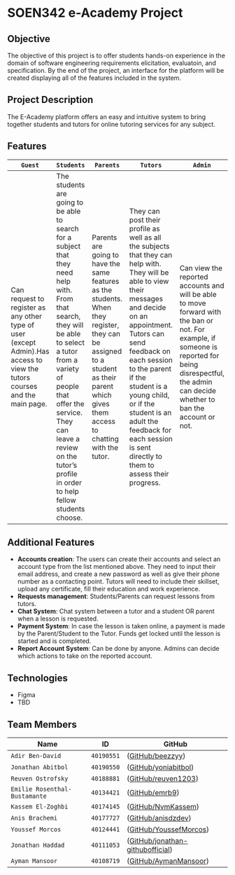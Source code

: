 # SOEN342 e-Academy Project

## Objective
The objective of this project is to offer students hands-on experience in the domain of software engineering requirements elicitation, evaluatoin, and specification. By the end of the project, an interface for the platform will be created displaying all of the features included in the system.

## Project Description
The E-Academy platform offers an easy and intuitive system to bring together students and tutors for online tutoring services for any subject.

## Features
|`Guest`|`Students`|`Parents`|`Tutors`|`Admin`|
|-----------|-----------|-----------|-----------|-----------|
|Can request to register as any other type of user (except Admin).Has access to view the tutors courses and the main page.|The students are going to be able to search for a subject that they need help with. From that search, they will be able to select a tutor from a variety of people that offer the service. They can leave a review on the tutor’s profile in order to help fellow students choose.|Parents are going to have the same features as the students. When they register, they can be assigned to a student as their parent which gives them access to chatting with the tutor.|They can post their profile as well as all the subjects that they can help with. They will be able to view their messages and decide on an appointment. Tutors can send feedback on each session to the parent if the student is a young child, or if the student is an adult the feedback for each session is sent directly to them to assess their progress. |Can view the reported accounts and will be able to move forward with the ban or not. For example, if someone is reported for being disrespectful, the admin can decide whether to ban the account or not.|

## Additional Features
 * **Accounts creation**: The users can create their accounts and select an account type from the list mentioned above. They need to input their email address, and create a new password as well as give their phone number as a contacting point. Tutors will need to include their skillset, upload any certificate, fill their education and work experience.
 *  **Requests management**: Students/Parents can request lessons from tutors.
 *  **Chat System**: Chat system between a tutor and a student OR parent when a lesson is requested.
 *  **Payment System**: In case the lesson is taken online, a payment is made by the Parent/Student to the Tutor. Funds get locked until the lesson is started and is completed.
 * **Report Account System**: Can be done by anyone. Admins can decide which actions to take on the reported account.

## Technologies

* Figma
* TBD

## Team Members
|   Name   | ID      | GitHub   
| ------------- | ------------- | --------    |
| `Adir Ben-David`        |    `40190551`      | ([GitHub/beezzyy](https://github.com/beezzyy))   |
| `Jonathan Abitbol`         | `40190550`         | ([GitHub/yoniabitbol](https://github.com/yoniabitbol))   |
| `Reuven Ostrofsky`        |    `40188881`      | ([GitHub/reuven1203](https://github.com/reuven1203))   |
| `Emilie Rosenthal-Bustamante`         | `40134421`         | ([GitHub/emrb9](https://github.com/emrb9))   |
| `Kassem El-Zoghbi`         | `40174145`         | ([GitHub/NvmKassem](https://github.com/NvmKassem))   |
| `Anis Brachemi`         | `40177727`         | ([GitHub/anisdzdev](https://github.com/anisdzdev))   |
| `Youssef Morcos`         | `40124441`         | ([GitHub/YoussefMorcos](https://github.com/YoussefMorcos))   |
| `Jonathan Haddad`         | `40111053`         | ([GitHub/jonathan-githubofficial](https://github.com/jonathan-githubofficial))   |
| `Ayman Mansoor`         | `40108719`         | ([GitHub/AymanMansoor](https://github.com/AymanMansoor))   |



